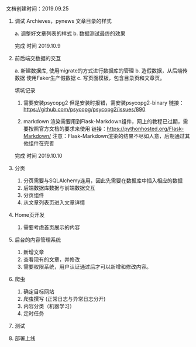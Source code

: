 文档创建时间：2019.09.25

1. 调试 Archieves，pynews 文章目录的样式

    a. 调整好文章列表的样式
    b. 数据测试最终的效果
    
    完成 时间 2019.10.9
    
2. 前后端交数据的交互
    
    a. 新建数据库, 使用migrate的方式进行数据库的管理
    b. 造假数据，从后端传数据 使用Faker生产假数据
    c. 写页面模板，包含目录页和文章页。
    
    填坑记录 
    1. 需要安装psycopg2 但是安装时报错，需安装psycopg2-binary
    链接：https://github.com/psycopg/psycopg2/issues/890
    
    2. markdown 渲染需要用到Flask-Markdown组件，网上的教程已过期，需要按照官方文档的要求来使用
    链接：https://pythonhosted.org/Flask-Markdown/
    注意：Flask-Markdown渲染的结果不尽如人意，后期通过其他组件在完善
    
    完成 时间 2019.10.10
    
3. 分页
    1. 分页需要与SQLAlchemy连用，因此先需要在数据库中插入相应的数据 
    2. 后端数据库数据与前端数据交互
    3. 分页组件
    4. 从文章列表页进入文章详情


4. Home页开发
    1. 需要考虑首页展示的内容

5. 后台的内容管理系统
    1. 新增文章
    2. 查看现有的文章，并修改
    3. 需要权限系统，用户认证通过后才可以新增和修改内容。

6. 爬虫
    1. 确定目标网站
    2. 爬虫撰写 (正常日志与异常日志分开)
    3. 内容分类（机器学习）
    4. 定时任务 


7. 测试


8. 部署上线

    





